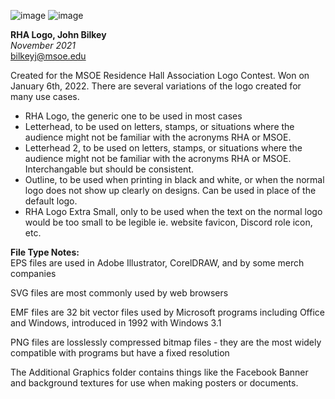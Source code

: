 ![image](https://user-images.githubusercontent.com/47438957/148727753-c0c365ca-3fd4-45ec-a273-8225092d4751.png#gh-light-mode-only)
![image](https://user-images.githubusercontent.com/47438957/148727823-2a3cb55c-71b6-40b6-b21d-95435445f18d.png#gh-dark-mode-only)

**RHA Logo, John Bilkey**   
*November 2021*   
bilkeyj@msoe.edu   
   
      
Created for the MSOE Residence Hall Association Logo Contest. Won on January 6th, 2022. There are several variations of the logo created for many use cases.   
- RHA Logo, the generic one to be used in most cases
- Letterhead, to be used on letters, stamps, or situations where the audience might not be familiar with the acronyms RHA or MSOE.
- Letterhead 2, to be used on letters, stamps, or situations where the audience might not be familiar with the acronyms RHA or MSOE. Interchangable but should be consistent.
- Outline, to be used when printing in black and white, or when the normal logo does not show up clearly on designs. Can be used in place of the default logo.
- RHA Logo Extra Small, only to be used when the text on the normal logo would be too small to be legible ie. website favicon, Discord role icon, etc.
   
   
**File Type Notes:**   
EPS files are used in Adobe Illustrator, CorelDRAW, and by some merch companies   

SVG files are most commonly used by web browsers   

EMF files are 32 bit vector files used by Microsoft programs including Office and Windows, introduced in 1992 with Windows 3.1   

PNG files are losslessly compressed bitmap files - they are the most widely compatible with programs but have a fixed resolution   

The Additional Graphics folder contains things like the Facebook Banner and background textures for use when making posters or documents.   
